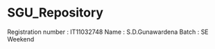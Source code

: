 SGU_Repository
==============

Registration number : IT11032748
Name                : S.D.Gunawardena
Batch               :  SE Weekend
